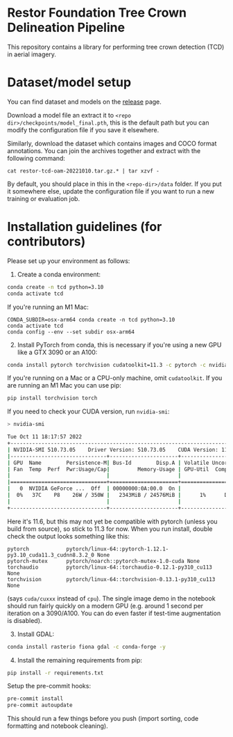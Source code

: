 # Restor Foundation Tree Crown Delineation Pipeline

This repository contains a library for performing tree crown detection (TCD) in aerial imagery.

# Dataset/model setup

You can find dataset and models on the [release](https://github.com/Restor-Foundation/tcd-pipeline/releases/latest) page.

Download a model file an extract it to `<repo dir>/checkpoints/model_final.pth`, this is the default path but you can modify the configuration file if you save it elsewhere.

Similarly, download the dataset which contains images and COCO format annotations. You can join the archives together and extract with the following command:

```
cat restor-tcd-oam-20221010.tar.gz.* | tar xzvf -
```

By default, you should place in this in the `<repo-dir>/data` folder. If you put it somewhere else, update the configuration file if you want to run a new training or evaluation job.

# Installation guidelines (for contributors)

Please set up your environment as follows:

1. Create a conda environment:

```bash
conda create -n tcd python=3.10
conda activate tcd
```

If you're running an M1 Mac:

```
CONDA_SUBDIR=osx-arm64 conda create -n tcd python=3.10
conda activate tcd
conda config --env --set subdir osx-arm64
```

2. Install PyTorch from conda, this is necessary if you're using a new GPU like a GTX 3090 or an A100:

```bash
conda install pytorch torchvision cudatoolkit=11.3 -c pytorch -c nvidia -y
```

If you're running on a Mac or a CPU-only machine, omit `cudatoolkit`. If you are running an M1 Mac you can use pip:

```bash
pip install torchvision torch
```

If you need to check your CUDA version, run `nvidia-smi`:

```bash
> nvidia-smi

Tue Oct 11 18:17:57 2022       
+-----------------------------------------------------------------------------+
| NVIDIA-SMI 510.73.05    Driver Version: 510.73.05    CUDA Version: 11.6     |
|-------------------------------+----------------------+----------------------+
| GPU  Name        Persistence-M| Bus-Id        Disp.A | Volatile Uncorr. ECC |
| Fan  Temp  Perf  Pwr:Usage/Cap|         Memory-Usage | GPU-Util  Compute M. |
|                               |                      |               MIG M. |
|===============================+======================+======================|
|   0  NVIDIA GeForce ...  Off  | 00000000:0A:00.0  On |                  N/A |
|  0%   37C    P8    26W / 350W |   2343MiB / 24576MiB |      1%      Default |
|                               |                      |                  N/A |
+-------------------------------+----------------------+----------------------+
```

Here it's 11.6, but this may not yet be compatible with pytorch (unless you build from source), so stick to 11.3 for now. When you run install, double check the output looks something like this:

```
pytorch            pytorch/linux-64::pytorch-1.12.1-py3.10_cuda11.3_cudnn8.3.2_0 None
pytorch-mutex      pytorch/noarch::pytorch-mutex-1.0-cuda None
torchaudio         pytorch/linux-64::torchaudio-0.12.1-py310_cu113 None
torchvision        pytorch/linux-64::torchvision-0.13.1-py310_cu113 None
```

(says `cuda/cuxxx` instead of `cpu`). The single image demo in the notebook should run fairly quickly on a modern GPU (e.g. around 1 second per iteration on a 3090/A100. You can do even faster if test-time augmentation is disabled).

3. Install GDAL:

```bash
conda install rasterio fiona gdal -c conda-forge -y
```

4. Install the remaining requirements from pip:

```bash
pip install -r requirements.txt
```

Setup the pre-commit hooks:

```bash
pre-commit install
pre-commit autoupdate
```

This should run a few things before you push (import sorting, code formatting and notebook cleaning).
